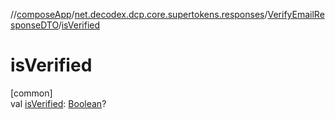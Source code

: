 //[composeApp](../../../index.md)/[net.decodex.dcp.core.supertokens.responses](../index.md)/[VerifyEmailResponseDTO](index.md)/[isVerified](is-verified.md)

# isVerified

[common]\
val [isVerified](is-verified.md): [Boolean](https://kotlinlang.org/api/latest/jvm/stdlib/kotlin/-boolean/index.html)?
